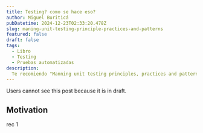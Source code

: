 ```yaml
---
title: Testing? como se hace eso?
author: Miguel Buriticá
pubDatetime: 2024-12-23T02:33:20.478Z
slug: maning-unit-testing-principle-practices-and-patterns
featured: false
draft: false
tags:
  - Libro
  - Testing
  - Pruebas automatizadas
description:
  Te recomiendo "Manning unit testing principles, practices and patterns" diría que no es un libro para iniciantes, pero es un 10/10.
---
```


Users cannot see this post because it is in draft.

## Motivation

rec 1
